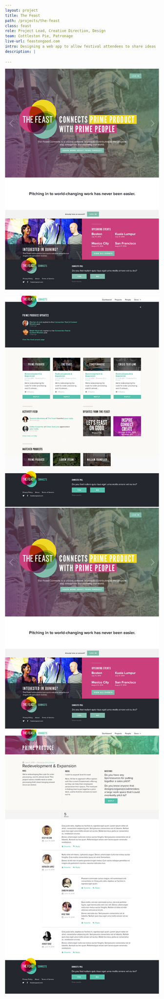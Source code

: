 ```yaml
---
layout: project
title: The Feast
path: /projects/the-feast
class: feast
role: Project Lead, Creative Direction, Design
team: Cottleston Pie, Patronage
live-url: feastongood.com
intro: Designing a web app to allow festival attendees to share ideas
description: |
  
---
```


<section class="project-description">
	<div class="hero">	
		<div class="container">
			<div class="project-example ipad">
				<div class="screen-wrap">
					<img src="/img/projects/feast/the-feast-homepage.jpg" alt="" />
				</div>
			</div>
			<div class="project-example iphone">
				<div class="screen-wrap">
					<img src="/img/projects/the-feast/the-feast-mobile.jpg" alt="" />
				</div>
			</div>
		</div>
	</div>
	</div>
</section>
<section class="project-expanded tri-screen">
	<div class="container">
		<div class="screen screen-1">
			<img src="/img/projects/feast/the-feast-dashboard.jpg" alt="The Feast dashboard" />
		</div>
		<div class="screen screen-2">
			<img src="/img/projects/feast/the-feast-homepage.jpg" alt="The Feast homepage" />
		</div>
		<div class="screen screen-3">
			<img src="/img/projects/feast/the-feast-update.jpg" alt="The Feast update page" />
		</div>
	</div>
</section>